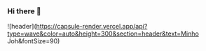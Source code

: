 ### Hi there 👋

![header](https://capsule-render.vercel.app/api?type=wave&color=auto&height=300&section=header&text=Minho Joh&fontSize=90)

<!--
**aminoacid11/aminoacid11** is a ✨ _special_ ✨ repository because its `README.md` (this file) appears on your GitHub profile.

Here are some ideas to get you started:

- 🔭 I’m currently working on ...
- 🌱 I’m currently learning ...
- 👯 I’m looking to collaborate on ...
- 🤔 I’m looking for help with ...
- 💬 Ask me about ...
- 📫 How to reach me: ...
- 😄 Pronouns: ...
- ⚡ Fun fact: ...
-->
